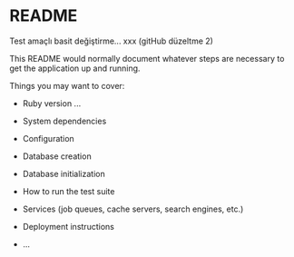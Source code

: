 # README

Test amaçlı basit değiştirme... xxx (gitHub düzeltme 2)

This README would normally document whatever steps are necessary to get the
application up and running.

Things you may want to cover:

* Ruby version ...

* System dependencies

* Configuration

* Database creation

* Database initialization

* How to run the test suite

* Services (job queues, cache servers, search engines, etc.)

* Deployment instructions

* ...
